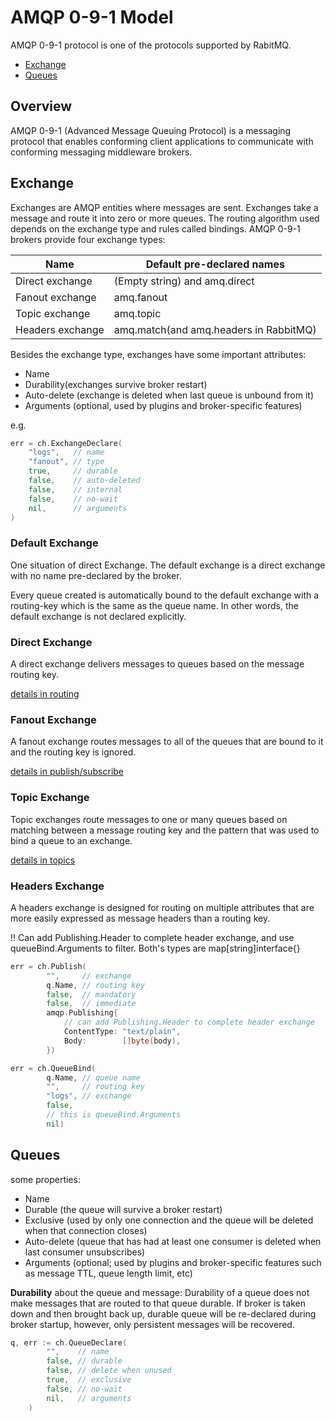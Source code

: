 # AMQP 0-9-1 Model

AMQP 0-9-1 protocol is one of the protocols supported by RabitMQ.

* [Exchange](#Exchange)
* [Queues](#Queues)

## Overview

AMQP 0-9-1 (Advanced Message Queuing Protocol) is a messaging protocol that enables conforming client applications to communicate with conforming messaging middleware brokers.

## Exchange

Exchanges are AMQP entities where messages are sent. Exchanges take a message and route it into zero or more queues. The routing algorithm used depends on the exchange type and rules called bindings. AMQP 0-9-1 brokers provide four exchange types:

|Name               | Default pre-declared names            |
|-------------------|---------------------------------------|
|Direct exchange    | (Empty string) and amq.direct         |
|Fanout exchange    | amq.fanout                            |
|Topic exchange     | amq.topic                             |
|Headers exchange   | amq.match(and amq.headers in RabbitMQ)|

Besides the exchange type, exchanges have some important attributes:
* Name
* Durability(exchanges survive broker restart)
* Auto-delete (exchange is deleted when last queue is unbound from it)
* Arguments (optional, used by plugins and broker-specific features)

e.g.
```go
err = ch.ExchangeDeclare(
	"logs",   // name
	"fanout", // type
	true,     // durable
	false,    // auto-deleted
	false,    // internal
	false,    // no-wait
	nil,      // arguments
)
```

### Default Exchange

One situation of direct Exchange. The default exchange is a direct exchange with no name pre-declared by the broker.

Every queue created is automatically bound to the default exchange with a routing-key which is the same as the queue name. In other words, the default exchange is not declared explicitly.

### Direct Exchange

A direct exchange delivers messages to queues based on the message routing key.

[details in routing](./3-patterns.md#routing)

### Fanout Exchange

A fanout exchange routes messages to all of the queues that are bound to it and the routing key is ignored.

[details in publish/subscribe](./3-patterns.md#publish/subscribe)

### Topic Exchange

Topic exchanges route messages to one or many queues based on matching between a message routing key and the pattern that was used to bind a queue to an exchange.

[details in topics](./3-patterns.md#topics)

### Headers Exchange

A headers exchange is designed for routing on multiple attributes that are more easily expressed as message headers than a routing key.

!! Can add Publishing.Header to complete header exchange, and use queueBind.Arguments to filter. Both's types are map[string]interface{}

```go
err = ch.Publish(
		"",     // exchange
		q.Name, // routing key
		false,  // mandatory
		false,  // immediate
		amqp.Publishing{
			// can add Publishing.Header to complete header exchange
			ContentType: "text/plain",
			Body:        []byte(body),
		})
```

```go
err = ch.QueueBind(
		q.Name, // queue name
		"",     // routing key
		"logs", // exchange
		false,
		// this is queueBind.Arguments
		nil)
```

## Queues

some properties:
* Name
* Durable (the queue will survive a broker restart)
* Exclusive (used by only one connection and the queue will be deleted when that connection closes)
* Auto-delete (queue that has had at least one consumer is deleted when last consumer unsubscribes)
* Arguments (optional; used by plugins and broker-specific features such as message TTL, queue length limit, etc)

**Durability** about the queue and message: Durability of a queue does not make messages that are routed to that queue durable. If broker is taken down and then brought back up, durable queue will be re-declared during broker startup, however, only persistent messages will be recovered.

```go
q, err := ch.QueueDeclare(
		"",    // name
		false, // durable
		false, // delete when unused
		true,  // exclusive
		false, // no-wait
		nil,   // arguments
	)
```

